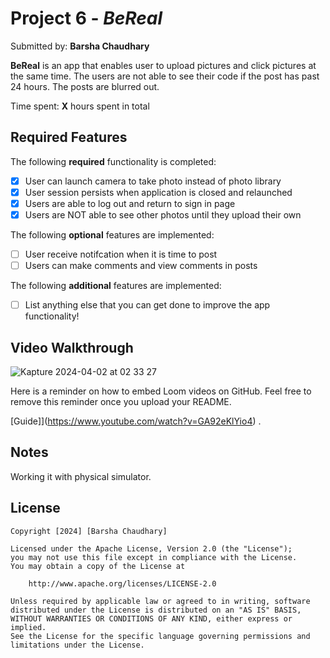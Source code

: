 # Project 6 - *BeReal*

Submitted by: **Barsha Chaudhary**

**BeReal** is an app that enables user to upload pictures and click pictures at the same time. The users are not able to see their code if the post has past 24 hours. The posts are blurred out.

Time spent: **X** hours spent in total

## Required Features

The following **required** functionality is completed:

- [X] User can launch camera to take photo instead of photo library
- [X] User session persists when application is closed and relaunched
- [X] Users are able to log out and return to sign in page
- [X] Users are NOT able to see other photos until they upload their own	
 
The following **optional** features are implemented:

- [ ] User receive notifcation when it is time to post
- [ ] Users can make comments and view comments in posts	

The following **additional** features are implemented:

- [ ] List anything else that you can get done to improve the app functionality!

## Video Walkthrough
![Kapture 2024-04-02 at 02 33 27](https://github.com/BarshaC/BeRealCloneExtended/assets/64405568/1eccc408-c80d-4f4a-b936-773b7eaba1e7)

Here is a reminder on how to embed Loom videos on GitHub. Feel free to remove this reminder once you upload your README. 



[Guide]](https://www.youtube.com/watch?v=GA92eKlYio4) .

## Notes

Working it with physical simulator.

## License

    Copyright [2024] [Barsha Chaudhary]

    Licensed under the Apache License, Version 2.0 (the "License");
    you may not use this file except in compliance with the License.
    You may obtain a copy of the License at

        http://www.apache.org/licenses/LICENSE-2.0

    Unless required by applicable law or agreed to in writing, software
    distributed under the License is distributed on an "AS IS" BASIS,
    WITHOUT WARRANTIES OR CONDITIONS OF ANY KIND, either express or implied.
    See the License for the specific language governing permissions and
    limitations under the License.
